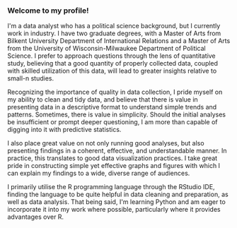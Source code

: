 ### Welcome to my profile!

I'm a data analyst who has a political science background, but I currently work in industry. I have two graduate degrees, with a Master of Arts from Bilkent University Department of International Relations and a Master of Arts from the University of Wisconsin-Milwaukee Department of Political Science. I prefer to approach questions through the lens of quantitative study, believing that a good quantity of properly collected data, coupled with skilled utilization of this data, will lead to greater insights relative to small-n studies.

Recognizing the importance of quality in data collection, I pride myself on my ability to clean and tidy data, and believe that there is value in presenting data in a descriptive format to understand simple trends and patterns. Sometimes, there is value in simplicity. Should the initial analyses be insufficient or prompt deeper questioning, I am more than capable of digging into it with predictive statistics.

I also place great value on not only running good analyses, but also presenting findings in a coherent, effective, and understandable manner. In practice, this translates to good data visualization practices. I take great pride in constructing simple yet effective graphs and figures with which I can explain my findings to a wide, diverse range of audiences.

I primarily utilise the R programming language through the RStudio IDE, finding the language to be quite helpful in data cleaning and preparation, as well as data analysis. That being said, I'm learning Python and am eager to incorporate it into my work where possible, particularly where it provides advantages over R.
